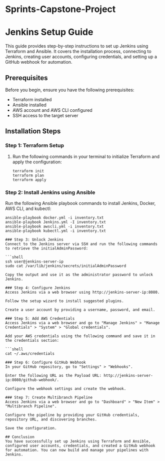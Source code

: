 # Sprints-Capstone-Project
# Jenkins Setup Guide

This guide provides step-by-step instructions to set up Jenkins using Terraform and Ansible. It covers the installation process, connecting to Jenkins, creating user accounts, configuring credentials, and setting up a GitHub webhook for automation.

## Prerequisites

Before you begin, ensure you have the following prerequisites:

- Terraform installed
- Ansible installed
- AWS account and AWS CLI configured
- SSH access to the target server

## Installation Steps

### Step 1: Terraform Setup

1. Run the following commands in your terminal to initialize Terraform and apply the configuration:

   ```shell
   terraform init
   terraform plan
   terraform apply
### Step 2: Install Jenkins using Ansible
Run the following Ansible playbook commands to install Jenkins, Docker, AWS CLI, and kubectl:

   ```shell
   ansible-playbook docker.yml -i inventory.txt
   ansible-playbook Jenkins.yml -I inventory.txt
   ansible-playbook awscli.yml -i inventory.txt
   ansible-playbook kubectl.yml -i inventory.txt

### Step 3: Unlock Jenkins
Connect to the Jenkins server via SSH and run the following commands to retrieve the initialAdminPassword:

   ```shell
   ssh user@jenkins-server-ip
   sudo cat /var/lib/jenkins/secrets/initialAdminPassword

Copy the output and use it as the administrator password to unlock Jenkins.

### Step 4: Configure Jenkins
Access Jenkins via a web browser using http://jenkins-server-ip:8080.

Follow the setup wizard to install suggested plugins.

Create a user account by providing a username, password, and email.

### Step 5: Add AWS Credentials
Access Jenkins via a web browser and go to "Manage Jenkins" > "Manage Credentials" > "System" > "Global credentials".

Add your AWS credentials using the following command and save it in the credentials section:

```shell
cat ~/.aws/credentials

### Step 6: Configure GitHub Webhook
In your GitHub repository, go to "Settings" > "Webhooks".

Enter the following URL as the Payload URL: http://jenkins-server-ip:8080/github-webhook/.

Configure the webhook settings and create the webhook.

### Step 7: Create Multibranch Pipeline
Access Jenkins via a web browser and go to "Dashboard" > "New Item" > "Multibranch Pipeline".

Configure the pipeline by providing your GitHub credentials, repository URL, and discovering branches.

Save the configuration.

## Conclusion
You have successfully set up Jenkins using Terraform and Ansible, configured user accounts, credentials, and created a GitHub webhook for automation. You can now build and manage your pipelines with Jenkins.

